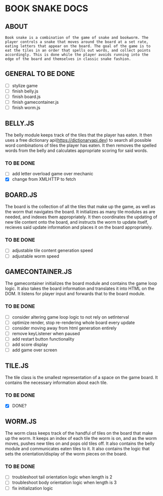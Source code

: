 # BOOK SNAKE DOCS

## ABOUT

    Book snake is a combination of the game of snake and bookworm. The player controls a snake that moves around the board at a set rate, eating letters that appear on the board. The goal of the game is to eat the tiles in an order that spells out words, and collect points accordingly. This is done while the player avoids running into the edge of the board and themselves in classic snake fashion.

## GENERAL TO BE DONE

- [ ] stylize game
- [ ] finish belly.js
- [ ] finish board.js
- [ ] finish gamecontainer.js
- [ ] finish worm.js

## BELLY.JS

The belly module keeps track of the tiles that the player has eaten. It then uses a free dictionary api(https://dictionaryapi.dev) to search all possible word combinations of tiles the player has eaten. It then removes the spelled words from the belly and calculates appropriate scoring for said words.

### TO BE DONE

- [ ] add letter overload game over mechanic
- [x] change from XMLHTTP to fetch

## BOARD.JS

The board is the collection of all the tiles that make up the game, as well as the worm that navigates the board. It initializes as many tile modules as are needed, and indexes them appropriately. It then coordinates the updating of new tile content onto the board,
and instructs the worm to update itself, recieves said update information and places it on the board appropriately.

### TO BE DONE

- [ ] adjustable tile content generation speed
- [ ] adjustable worm speed

## GAMECONTAINER.JS

The gamecontainer initializes the board module and contains the game loop logic. It also takes the board information and translates it into HTML on the DOM. It listens for player input and forwards that to the board module.

### TO BE DONE

- [ ] consider altering game loop logic to not rely on setInterval
- [ ] optimize render, stop re-rendering whole board every update
- [ ] consider moving away from html generation entirely
- [ ] remove keyListener when paused
- [ ] add restart button functionality
- [ ] add score display
- [ ] add game over screen

## TILE.JS

The tile class is the smallest representation of a space on the game board. It contains the necessary information about each tile.

### TO BE DONE

- [x] DONE?

## WORM.JS

The worm class keeps track of the handful of tiles on the board that make up the worm. It keeps an index of each tile the worm is on, and as the worm moves, pushes new tiles on and pops old tiles off. It also contains the belly module and communicates eaten tiles to it.
It also contains the logic that sets the orientation/display of the worm pieces on the board.

### TO BE DONE

- [ ] troubleshoot tail orientation logic when length is 2
- [ ] troubleshoot body orientation logic when length is 3
- [ ] fix initialization logic
